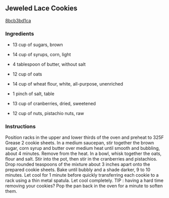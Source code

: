## Jeweled Lace Cookies

[8bcb3bd1ca](http://www.food.com/recipe/jeweled-lace-cookies-357909)

### Ingredients

 - 13 cup of sugars, brown

 - 14 cup of syrups, corn, light

 - 4 tablespoon of butter, without salt

 - 12 cup of oats

 - 14 cup of wheat flour, white, all-purpose, unenriched

 - 1 pinch of salt, table

 - 13 cup of cranberries, dried, sweetened

 - 12 cup of nuts, pistachio nuts, raw

### Instructions

Position racks in the upper and lower thirds of the oven and preheat to 325F Grease 2 cookie sheets. In a medium saucepan, stir together the brown sugar, corn syrup and butter over medium heat until smooth and bubbling, about 4 minutes. Remove from the heat. In a bowl, whisk together the oats, flour and salt. Stir into the pot, then stir in the cranberries and pistachios. Drop rounded teaspoons of the mixture about 3 inches apart onto the prepared cookie sheets. Bake until bubbly and a shade darker, 9 to 10 minutes. Let cool for 1 minute before quickly transferring each cookie to a rack using a thin metal spatula. Let cool completely. TIP : having a hard time removing your cookies? Pop the pan back in the oven for a minute to soften them.
